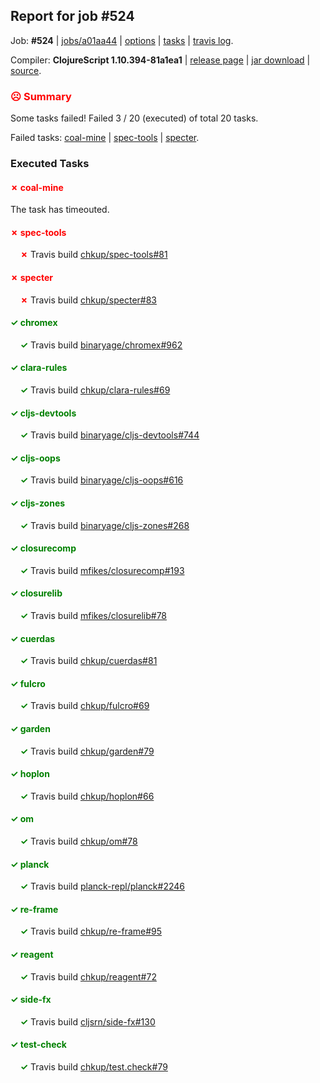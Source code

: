 ## Report for job #524

Job: **#524** | [jobs/a01aa44](https://github.com/cljs-oss/canary/commit/a01aa44cc4763b38d779673179d1dbace67ad110) | [options](options.edn) | [tasks](tasks.edn) | [travis log](https://travis-ci.org/cljs-oss/canary/builds/417552743).

Compiler: **ClojureScript 1.10.394-81a1ea1** | [release page](https://github.com/cljs-oss/canary/releases/tag/r1.10.394-81a1ea1) | [jar download](https://github.com/cljs-oss/canary/releases/download/r1.10.394-81a1ea1/clojurescript-1.10.394-81a1ea1.jar) | [source](https://github.com/clojure/clojurescript/commit/81a1ea127974d43a6166fbdae33bcaa296fe9156).

### <b style='color:red'>☹ Summary</b>

Some tasks failed! Failed 3 / 20 (executed) of total 20 tasks.

Failed tasks: [coal-mine](#-coal-mine) | [spec-tools](#-spec-tools) | [specter](#-specter).

### Executed Tasks

#### <b style='color:red'>&#x2717; coal-mine</b>
The task has timeouted.

#### <b style='color:red'>&#x2717; spec-tools</b>
&nbsp;&nbsp;&nbsp;&nbsp;<b style='color:red'>&#x2717;</b> Travis build [chkup/spec-tools#81](https://travis-ci.org/chkup/spec-tools/builds/417553401)<br>

#### <b style='color:red'>&#x2717; specter</b>
&nbsp;&nbsp;&nbsp;&nbsp;<b style='color:red'>&#x2717;</b> Travis build [chkup/specter#83](https://travis-ci.org/chkup/specter/builds/417553391)<br>

#### <b style='color:green'>&#x2713; chromex</b>
&nbsp;&nbsp;&nbsp;&nbsp;<b style='color:green'>&#x2713;</b> Travis build [binaryage/chromex#962](https://travis-ci.org/binaryage/chromex/builds/417553287)<br>

#### <b style='color:green'>&#x2713; clara-rules</b>
&nbsp;&nbsp;&nbsp;&nbsp;<b style='color:green'>&#x2713;</b> Travis build [chkup/clara-rules#69](https://travis-ci.org/chkup/clara-rules/builds/417553289)<br>

#### <b style='color:green'>&#x2713; cljs-devtools</b>
&nbsp;&nbsp;&nbsp;&nbsp;<b style='color:green'>&#x2713;</b> Travis build [binaryage/cljs-devtools#744](https://travis-ci.org/binaryage/cljs-devtools/builds/417553291)<br>

#### <b style='color:green'>&#x2713; cljs-oops</b>
&nbsp;&nbsp;&nbsp;&nbsp;<b style='color:green'>&#x2713;</b> Travis build [binaryage/cljs-oops#616](https://travis-ci.org/binaryage/cljs-oops/builds/417553293)<br>

#### <b style='color:green'>&#x2713; cljs-zones</b>
&nbsp;&nbsp;&nbsp;&nbsp;<b style='color:green'>&#x2713;</b> Travis build [binaryage/cljs-zones#268](https://travis-ci.org/binaryage/cljs-zones/builds/417553301)<br>

#### <b style='color:green'>&#x2713; closurecomp</b>
&nbsp;&nbsp;&nbsp;&nbsp;<b style='color:green'>&#x2713;</b> Travis build [mfikes/closurecomp#193](https://travis-ci.org/mfikes/closurecomp/builds/417553305)<br>

#### <b style='color:green'>&#x2713; closurelib</b>
&nbsp;&nbsp;&nbsp;&nbsp;<b style='color:green'>&#x2713;</b> Travis build [mfikes/closurelib#78](https://travis-ci.org/mfikes/closurelib/builds/417553309)<br>

#### <b style='color:green'>&#x2713; cuerdas</b>
&nbsp;&nbsp;&nbsp;&nbsp;<b style='color:green'>&#x2713;</b> Travis build [chkup/cuerdas#81](https://travis-ci.org/chkup/cuerdas/builds/417553331)<br>

#### <b style='color:green'>&#x2713; fulcro</b>
&nbsp;&nbsp;&nbsp;&nbsp;<b style='color:green'>&#x2713;</b> Travis build [chkup/fulcro#69](https://travis-ci.org/chkup/fulcro/builds/417553337)<br>

#### <b style='color:green'>&#x2713; garden</b>
&nbsp;&nbsp;&nbsp;&nbsp;<b style='color:green'>&#x2713;</b> Travis build [chkup/garden#79](https://travis-ci.org/chkup/garden/builds/417553339)<br>

#### <b style='color:green'>&#x2713; hoplon</b>
&nbsp;&nbsp;&nbsp;&nbsp;<b style='color:green'>&#x2713;</b> Travis build [chkup/hoplon#66](https://travis-ci.org/chkup/hoplon/builds/417553341)<br>

#### <b style='color:green'>&#x2713; om</b>
&nbsp;&nbsp;&nbsp;&nbsp;<b style='color:green'>&#x2713;</b> Travis build [chkup/om#78](https://travis-ci.org/chkup/om/builds/417553345)<br>

#### <b style='color:green'>&#x2713; planck</b>
&nbsp;&nbsp;&nbsp;&nbsp;<b style='color:green'>&#x2713;</b> Travis build [planck-repl/planck#2246](https://travis-ci.org/planck-repl/planck/builds/417553379)<br>

#### <b style='color:green'>&#x2713; re-frame</b>
&nbsp;&nbsp;&nbsp;&nbsp;<b style='color:green'>&#x2713;</b> Travis build [chkup/re-frame#95](https://travis-ci.org/chkup/re-frame/builds/417553383)<br>

#### <b style='color:green'>&#x2713; reagent</b>
&nbsp;&nbsp;&nbsp;&nbsp;<b style='color:green'>&#x2713;</b> Travis build [chkup/reagent#72](https://travis-ci.org/chkup/reagent/builds/417553366)<br>

#### <b style='color:green'>&#x2713; side-fx</b>
&nbsp;&nbsp;&nbsp;&nbsp;<b style='color:green'>&#x2713;</b> Travis build [cljsrn/side-fx#130](https://travis-ci.org/cljsrn/side-fx/builds/417553372)<br>

#### <b style='color:green'>&#x2713; test-check</b>
&nbsp;&nbsp;&nbsp;&nbsp;<b style='color:green'>&#x2713;</b> Travis build [chkup/test.check#79](https://travis-ci.org/chkup/test.check/builds/417553415)<br>